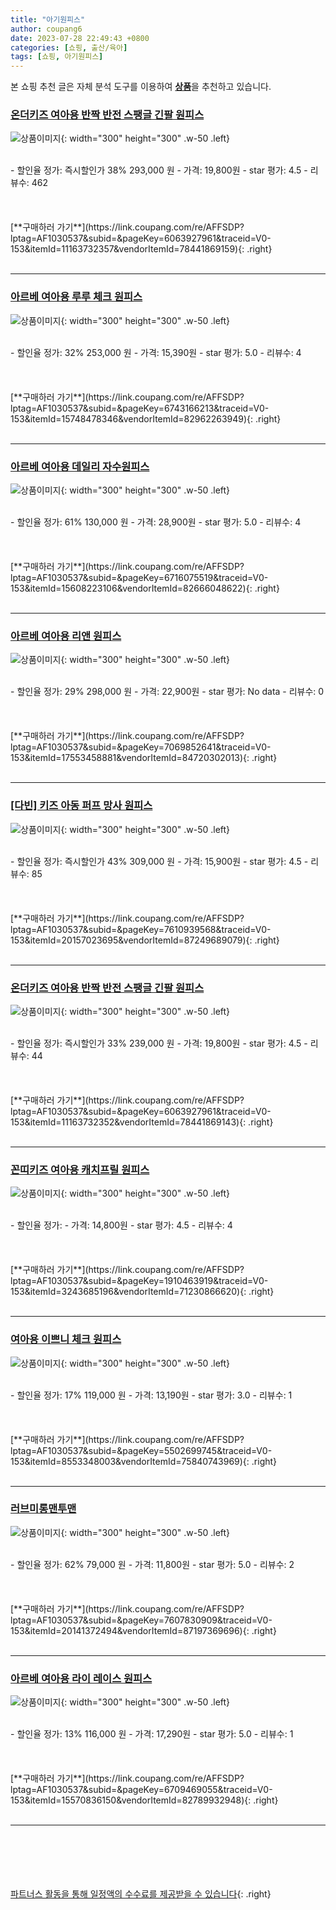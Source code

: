 ```yaml
---
title: "아기원피스"
author: coupang6
date: 2023-07-28 22:49:43 +0800
categories: [쇼핑, 출산/육아]
tags: [쇼핑, 아기원피스]
---
```


본 쇼핑 추천 글은 자체 분석 도구를 이용하여 [**상품**](https://link.coupang.com/a/bao1ui)을 추천하고 있습니다.

### [온더키즈 여아용 반짝 반전 스팽글 긴팔 원피스](https://link.coupang.com/re/AFFSDP?lptag=AF1030537&subid=&pageKey=6063927961&traceid=V0-153&itemId=11163732357&vendorItemId=78441869159)

![상품이미지](https://thumbnail7.coupangcdn.com/thumbnails/remote/230x230ex/image/rs_quotation_api/imbm3jwu/dbad23ae622042bc821d53e7ca969f22.jpg){: width="300" height="300" .w-50 .left}


<br>
- 할인율 정가: 즉시할인가 38%  293,000   원
- 가격: 19,800원
- star 평가: 4.5
- 리뷰수: 462
<br>
<br>
<br>
<br>
[**구매하러 가기**](https://link.coupang.com/re/AFFSDP?lptag=AF1030537&subid=&pageKey=6063927961&traceid=V0-153&itemId=11163732357&vendorItemId=78441869159){: .right}
<br>
<br>

---

### [아르베 여아용 루루 체크 원피스](https://link.coupang.com/re/AFFSDP?lptag=AF1030537&subid=&pageKey=6743166213&traceid=V0-153&itemId=15748478346&vendorItemId=82962263949)

![상품이미지](https://thumbnail10.coupangcdn.com/thumbnails/remote/230x230ex/image/retail/images/5625605945519676-15c9e03c-d9e7-46d5-82c3-17c002789629.jpg){: width="300" height="300" .w-50 .left}


<br>
- 할인율 정가: 32%  253,000   원
- 가격: 15,390원
- star 평가: 5.0
- 리뷰수: 4
<br>
<br>
<br>
<br>
[**구매하러 가기**](https://link.coupang.com/re/AFFSDP?lptag=AF1030537&subid=&pageKey=6743166213&traceid=V0-153&itemId=15748478346&vendorItemId=82962263949){: .right}
<br>
<br>

---

### [아르베 여아용 데일리 자수원피스](https://link.coupang.com/re/AFFSDP?lptag=AF1030537&subid=&pageKey=6716075519&traceid=V0-153&itemId=15608223106&vendorItemId=82666048622)

![상품이미지](https://thumbnail8.coupangcdn.com/thumbnails/remote/230x230ex/image/vendor_inventory/b074/bb30610fab48847d2fbe7080bb7d2ac9ea1461be61fffc8d1ff156488c2b.jpg){: width="300" height="300" .w-50 .left}


<br>
- 할인율 정가: 61%  130,000   원
- 가격: 28,900원
- star 평가: 5.0
- 리뷰수: 4
<br>
<br>
<br>
<br>
[**구매하러 가기**](https://link.coupang.com/re/AFFSDP?lptag=AF1030537&subid=&pageKey=6716075519&traceid=V0-153&itemId=15608223106&vendorItemId=82666048622){: .right}
<br>
<br>

---

### [아르베 여아용 리앤 원피스](https://link.coupang.com/re/AFFSDP?lptag=AF1030537&subid=&pageKey=7069852641&traceid=V0-153&itemId=17553458881&vendorItemId=84720302013)

![상품이미지](https://thumbnail9.coupangcdn.com/thumbnails/remote/230x230ex/image/vendor_inventory/876d/bfbcdb6024985fbb3b5aea0695f05f96cbf77feab6bf5e4adee7f7bdb2de.jpg){: width="300" height="300" .w-50 .left}


<br>
- 할인율 정가: 29%  298,000   원
- 가격: 22,900원
- star 평가: No data
- 리뷰수: 0
<br>
<br>
<br>
<br>
[**구매하러 가기**](https://link.coupang.com/re/AFFSDP?lptag=AF1030537&subid=&pageKey=7069852641&traceid=V0-153&itemId=17553458881&vendorItemId=84720302013){: .right}
<br>
<br>

---

### [[다빈] 키즈 아동 퍼프 망사 원피스](https://link.coupang.com/re/AFFSDP?lptag=AF1030537&subid=&pageKey=7610939568&traceid=V0-153&itemId=20157023695&vendorItemId=87249689079)

![상품이미지](https://thumbnail7.coupangcdn.com/thumbnails/remote/230x230ex/image/vendor_inventory/c265/c90d73d29f5a5d52e9928e65fceea37ecba6c3be85aa73374f79cff343d9.jpg){: width="300" height="300" .w-50 .left}


<br>
- 할인율 정가: 즉시할인가 43%  309,000   원
- 가격: 15,900원
- star 평가: 4.5
- 리뷰수: 85
<br>
<br>
<br>
<br>
[**구매하러 가기**](https://link.coupang.com/re/AFFSDP?lptag=AF1030537&subid=&pageKey=7610939568&traceid=V0-153&itemId=20157023695&vendorItemId=87249689079){: .right}
<br>
<br>

---

### [온더키즈 여아용 반짝 반전 스팽글 긴팔 원피스](https://link.coupang.com/re/AFFSDP?lptag=AF1030537&subid=&pageKey=6063927961&traceid=V0-153&itemId=11163732352&vendorItemId=78441869143)

![상품이미지](https://thumbnail6.coupangcdn.com/thumbnails/remote/230x230ex/image/rs_quotation_api/biyzwu2i/07a8181acafe4ec8b4af865591bfd8e2.jpg){: width="300" height="300" .w-50 .left}


<br>
- 할인율 정가: 즉시할인가 33%  239,000   원
- 가격: 19,800원
- star 평가: 4.5
- 리뷰수: 44
<br>
<br>
<br>
<br>
[**구매하러 가기**](https://link.coupang.com/re/AFFSDP?lptag=AF1030537&subid=&pageKey=6063927961&traceid=V0-153&itemId=11163732352&vendorItemId=78441869143){: .right}
<br>
<br>

---

### [꼰띠키즈 여아용 캐치프릴 원피스](https://link.coupang.com/re/AFFSDP?lptag=AF1030537&subid=&pageKey=1910463919&traceid=V0-153&itemId=3243685196&vendorItemId=71230866620)

![상품이미지](https://thumbnail10.coupangcdn.com/thumbnails/remote/230x230ex/image/retail/images/2020/08/03/11/9/6f5f50b7-a57d-435f-8792-2e41afc1f704.jpg){: width="300" height="300" .w-50 .left}


<br>
- 할인율 정가: 
- 가격: 14,800원
- star 평가: 4.5
- 리뷰수: 4
<br>
<br>
<br>
<br>
[**구매하러 가기**](https://link.coupang.com/re/AFFSDP?lptag=AF1030537&subid=&pageKey=1910463919&traceid=V0-153&itemId=3243685196&vendorItemId=71230866620){: .right}
<br>
<br>

---

### [여아용 이쁘니 체크 원피스](https://link.coupang.com/re/AFFSDP?lptag=AF1030537&subid=&pageKey=5502699745&traceid=V0-153&itemId=8553348003&vendorItemId=75840743969)

![상품이미지](https://thumbnail9.coupangcdn.com/thumbnails/remote/230x230ex/image/rs_quotation_api/gid9xx4u/6039ef17949f46c9bc4c1033fac2a3d3.jpg){: width="300" height="300" .w-50 .left}


<br>
- 할인율 정가: 17%  119,000   원
- 가격: 13,190원
- star 평가: 3.0
- 리뷰수: 1
<br>
<br>
<br>
<br>
[**구매하러 가기**](https://link.coupang.com/re/AFFSDP?lptag=AF1030537&subid=&pageKey=5502699745&traceid=V0-153&itemId=8553348003&vendorItemId=75840743969){: .right}
<br>
<br>

---

### [러브미롱맨투맨](https://link.coupang.com/re/AFFSDP?lptag=AF1030537&subid=&pageKey=7607830909&traceid=V0-153&itemId=20141372494&vendorItemId=87197369696)

![상품이미지](https://thumbnail7.coupangcdn.com/thumbnails/remote/230x230ex/image/vendor_inventory/a7e5/99d879a8f2e7d921c0c26a522a705fb539e6a43f1cae9cdb3eb31d0de36d.jpg){: width="300" height="300" .w-50 .left}


<br>
- 할인율 정가: 62%  79,000   원
- 가격: 11,800원
- star 평가: 5.0
- 리뷰수: 2
<br>
<br>
<br>
<br>
[**구매하러 가기**](https://link.coupang.com/re/AFFSDP?lptag=AF1030537&subid=&pageKey=7607830909&traceid=V0-153&itemId=20141372494&vendorItemId=87197369696){: .right}
<br>
<br>

---

### [아르베 여아용 라이 레이스 원피스](https://link.coupang.com/re/AFFSDP?lptag=AF1030537&subid=&pageKey=6709469055&traceid=V0-153&itemId=15570836150&vendorItemId=82789932948)

![상품이미지](https://thumbnail10.coupangcdn.com/thumbnails/remote/230x230ex/image/rs_quotation_api/r7mq4ezr/e093f50c88154a1eb8f9a5343b10ce0d.jpg){: width="300" height="300" .w-50 .left}


<br>
- 할인율 정가: 13%  116,000   원
- 가격: 17,290원
- star 평가: 5.0
- 리뷰수: 1
<br>
<br>
<br>
<br>
[**구매하러 가기**](https://link.coupang.com/re/AFFSDP?lptag=AF1030537&subid=&pageKey=6709469055&traceid=V0-153&itemId=15570836150&vendorItemId=82789932948){: .right}
<br>
<br>

---
<br><br><br><br><br> [파트너스 활동을 통해 일정액의 수수료를 제공받을 수 있습니다](https://link.coupang.com/a/bao1ui){: .right}